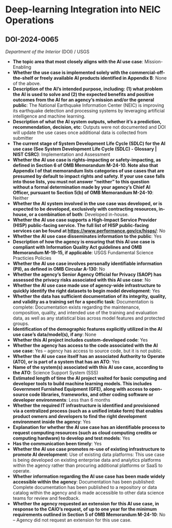 # Deep-learning Integration into NEIC Operations
## DOI-2024-0065
_Department of the Interior_ (DOI) / USGS


+ **The topic area that most closely aligns with the AI use case**: Mission-Enabling
+ **Whether the use case is implemented solely with the commercial-off-the-shelf or freely available AI products identified in Appendix B**: None of the above.
+ **Description of the AI’s intended purpose, including: (1) what problem the AI is used to solve and (2) the expected benefits and positive outcomes from the AI for an agency’s mission and/or the general public**: The National Earthquake Information Center (NEIC) is improving its earthquake detection and processing systems by leveraging artificial intelligence and machine learning.
+ **Description of what the AI system outputs, whether it’s a prediction, recommendation, decision, etc**: Outputs were not documented and DOI will update the use cases once additional data is collected from submitter
+ **The current stage of System Development Life Cycle (SDLC) for the AI use case (See System Development Life Cycle (SDLC) - Glossary | NIST CSRC)**: Implementation and Assessment
+ **Whether the AI use case is rights-impacting or safety-impacting, as defined in Section 6 of OMB Memorandum M-24-10. Note also that Appendix I of that memorandum lists categories of use cases that are presumed by default to impact rights and safety. If your use case falls into those lists, you must not answer “neither” to this question without a formal determination made by your agency’s Chief AI Officer, pursuant to Section 5(b) of OMB Memorandum M-24-10**: Neither
+ **Whether the AI system involved in the use case was developed, or is expected to be developed, exclusively with contracting resources, in-house, or a combination of both**: Developed in-house.
+ **Whether the AI use case supports a High-Impact Service Provider (HISP) public-facing service. The full list of HISP public-facing services can be found at https://www.performance.gov/cx/hisps/**: No
+ **Whether the AI use case disseminates information to the public**: Yes
+ **Description of how the agency is ensuring that this AI use case is compliant with Information Quality Act guidelines and OMB Memorandum M-19-15, if applicable**: USGS Fundamental Science Practicies Policies
+ **Whether the AI use case involves personally identifiable information (PII), as defined in OMB Circular A-130**: No
+ **Whether the agency’s Senior Agency Official for Privacy (SAOP) has assessed the privacy risks associated with this AI use case**: No
+ **Whether the AI use case made use of agency-wide infrastructure to quickly identify the right datasets to begin model development**: Yes
+ **Whether the data has sufficient documentation of its integrity, quality, and validity as a training set for a specific task**: Documentation is complete: Documentation exists regarding the maintenance, composition, quality, and intended use of the training and evaluation data, as well as any statistical bias across model features and protected groups.
+ **Identification of the demographic features explicitly utilized in the AI use case’s data/model(s), if any**: None
+ **Whether this AI project includes custom-developed code**: Yes
+ **Whether the agency has access to the code associated with the AI use case**: Yes – agency has access to source code, but it is not public.
+ **Whether the AI use case itself has an associated Authority to Operate (ATO), or is part of a system that has an ATO**: Yes
+ **Name of the system(s) associated with this AI use case, according to the ATO**: Science Support System (SSS)
+ **Estimated length of time the AI project waited for basic computing and developer tools to build machine learning models. This includes Government Furnished Equipment (GFE), along with access to open-source code libraries, frameworks, and other coding software or developer environments**: Less than 6 months
+ **Whether the required IT infrastructure is identified and provisioned via a centralized process (such as a unified intake form) that enables product owners and developers to find the right development environment inside the agency**: Yes
+ **Explanation for whether the AI use case has an identifiable process to request computing resources (such as cloud computing credits or computing hardware) to develop and test models**: Yes
+ **Has the communication been timely**: Yes
+ **Whether the AI use case promotes re-use of existing infrastructure to promote AI development**: Use of existing data platforms: This use case is being developed on existing enterprise data and analytics platforms within the agency rather than procuring additional platforms or SaaS to operate.
+ **Whether information regarding the AI use case has been made widely accessible within the agency**: Documentation has been published: Complete documentation has been published to a repository or data catalog within the agency and is made accessible to other data science teams for review and feedback.
+ **Whether the agency requested an extension for this AI use case, in response to the CAIO’s request, of up to one year for the minimum requirements outlined in Section 5 of OMB Memorandum M-24-10**: No – Agency did not request an extension for this use case.